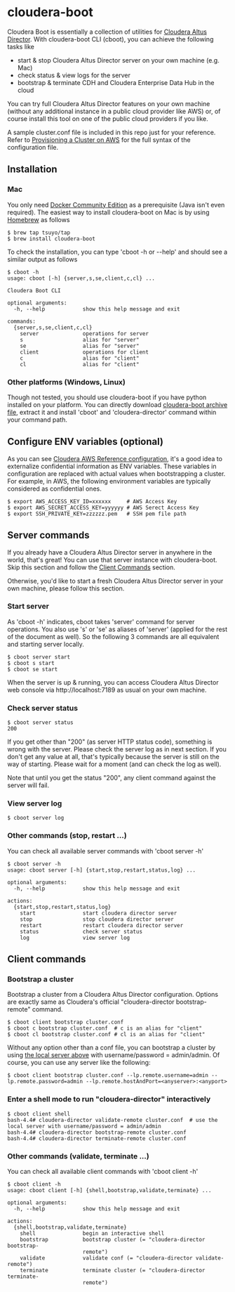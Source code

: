 # cloudera-boot
Cloudera Boot is essentially a collection of utilities for [Cloudera Altus Director][1]. With cloudera-boot CLI (cboot), you can achieve the following tasks like
- start & stop Cloudera Altus Director server on your own machine (e.g. Mac)
- check status & view logs for the server
- bootstrap & terminate CDH and Cloudera Enterprise Data Hub in the cloud

You can try full Cloudera Altus Director features on your own machine (without any additional instance in a public cloud provider like AWS) or, of course install this tool on one of the public cloud providers if you like.

A sample cluster.conf file is included in this repo just for your reference. Refer to [Provisioning a Cluster on AWS][2] for the full syntax of the configuration file.

## Installation
### Mac
You only need [Docker Community Edition][3] as a prerequisite (Java isn't even required). The easiest way to install cloudera-boot on Mac is by using [Homebrew][4] as follows

```
$ brew tap tsuyo/tap
$ brew install cloudera-boot
```
To check the installation, you can type 'cboot -h or --help' and should see a similar output as follows
```
$ cboot -h
usage: cboot [-h] {server,s,se,client,c,cl} ...

Cloudera Boot CLI

optional arguments:
  -h, --help            show this help message and exit

commands:
  {server,s,se,client,c,cl}
    server              operations for server
    s                   alias for "server"
    se                  alias for "server"
    client              operations for client
    c                   alias for "client"
    cl                  alias for "client"
```

### Other platforms (Windows, Linux)
Though not tested, you should use cloudera-boot if you have python installed on your platform. You can directly download [cloudera-boot archive file][5], extract it and install 'cboot' and 'cloudera-director' command within your command path.

## Configure ENV variables (optional)
As you can see [Cloudera AWS Reference configuration][6], it's a good idea to externalize confidential information as ENV variables. These variables in configuration are replaced with actual values when bootstrapping a cluster. For example, in AWS, the following environment variables are typically considered as confidential ones.
```
$ export AWS_ACCESS_KEY_ID=xxxxxx     # AWS Access Key
$ export AWS_SECRET_ACCESS_KEY=yyyyyy # AWS Serect Access Key
$ export SSH_PRIVATE_KEY=zzzzzz.pem   # SSH pem file path
```

## Server commands
If you already have a Cloudera Altus Director server in anywhere in the world, that's great! You can use that server instance with cloudera-boot. Skip this section and follow the [Client Commands](#client-commands) section.

Otherwise, you'd like to start a fresh Cloudera Altus Director server in your own machine, please follow this section.

### Start server
As 'cboot -h' indicates, cboot takes 'server' command for server operations. You also use 's' or 'se' as aliases of 'server' (applied for the rest of the document as well). So the following 3 commands are all equivalent and starting server locally.
```
$ cboot server start
$ cboot s start
$ cboot se start
```
When the server is up & running, you can access Cloudera Altus Director web console via http://localhost:7189 as usual on your own machine.

### Check server status
```
$ cboot server status
200
```
If you get other than "200" (as server HTTP status code), something is wrong with the server. Please check the server log as in next section. If you don't get any value at all, that's typically because the server is still on the way of starting. Please wait for a moment (and can check the log as well).

Note that until you get the status "200", any client command against the server will fail.

### View server log
```
$ cboot server log
```

### Other commands (stop, restart ...)
You can check all available server commands with 'cboot server -h'
```
$ cboot server -h
usage: cboot server [-h] {start,stop,restart,status,log} ...

optional arguments:
  -h, --help            show this help message and exit

actions:
  {start,stop,restart,status,log}
    start               start cloudera director server
    stop                stop cloudera director server
    restart             restart cloudera director server
    status              check server status
    log                 view server log
```

## Client commands

### Bootstrap a cluster
Bootstrap a cluster from a Cloudera Altus Director configuration. Options are exactly same as Cloudera's official "cloudera-director bootstrap-remote" command.
```
$ cboot client bootstrap cluster.conf
$ cboot c bootstrap cluster.conf  # c is an alias for "client"
$ cboot cl bootstrap cluster.conf # cl is an alias for "client"
```
Without any option other than a conf file, you can bootstrap a cluster by using [the local server above](#server-commands) with username/password = admin/admin. Of course, you can use any server like the following:
```
$ cboot client bootstrap cluster.conf --lp.remote.username=admin --lp.remote.password=admin --lp.remote.hostAndPort=<anyserver>:<anyport>
```

### Enter a shell mode to run "cloudera-director" interactively
```
$ cboot client shell
bash-4.4# cloudera-director validate-remote cluster.conf  # use the local server with username/password = admin/admin
bash-4.4# cloudera-director bootstrap-remote cluster.conf
bash-4.4# cloudera-director terminate-remote cluster.conf
```

### Other commands (validate, terminate ...)
You can check all available client commands with 'cboot client -h'
```
$ cboot client -h
usage: cboot client [-h] {shell,bootstrap,validate,terminate} ...

optional arguments:
  -h, --help            show this help message and exit

actions:
  {shell,bootstrap,validate,terminate}
    shell               begin an interactive shell
    bootstrap           bootstrap cluster (= "cloudera-director bootstrap-
                        remote")
    validate            validate conf (= "cloudera-director validate-remote")
    terminate           terminate cluster (= "cloudera-director terminate-
                        remote")
```

[1]: http://www.cloudera.com/documentation/director/latest/topics/director_intro.html
[2]: http://www.cloudera.com/documentation/director/latest/topics/director_deployment_modify_config_file.html
[3]: https://www.docker.com/get-docker
[4]: https://github.com/Homebrew/brew
[5]: https://github.com/tsuyo/homebrew-tap/tree/master/archive
[6]: https://github.com/cloudera/director-scripts/blob/master/configs/aws.reference.conf#L49-L50
